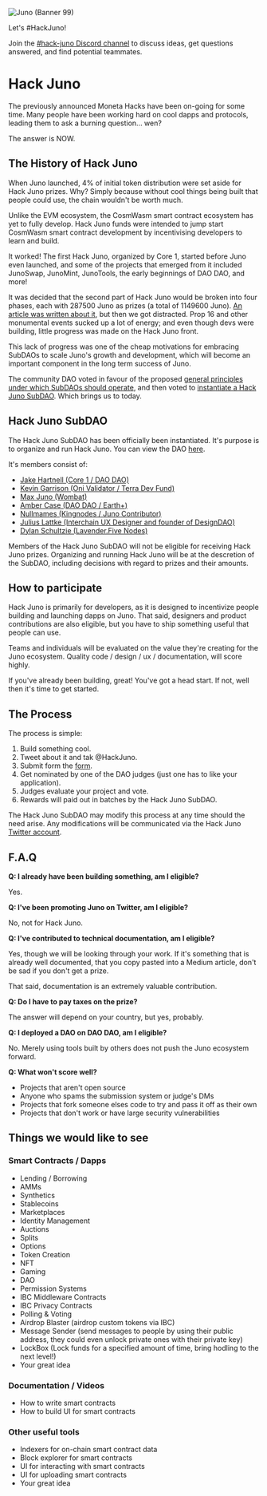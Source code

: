 ![Juno (Banner 99)](https://user-images.githubusercontent.com/79812965/126158359-90a717b0-cd7c-4304-b477-9d90cc3f6cc7.png)

Let's #HackJuno!

Join the [#hack-juno Discord channel](https://discord.gg/c7TW2WZQxP) to discuss ideas, get questions answered, and find potential teammates.

# Hack Juno

The previously announced Moneta Hacks have been on-going for some time. Many people have been working hard on cool dapps and protocols, leading them to ask a burning question... wen?

The answer is NOW.

## The History of Hack Juno

When Juno launched, 4% of initial token distribution were set aside for Hack Juno prizes. Why? Simply because without cool things being built that people could use, the chain wouldn't be worth much.

Unlike the EVM ecosystem, the CosmWasm smart contract ecosystem has yet to fully develop. Hack Juno funds were intended to jump start CosmWasm smart contract development by incentivising developers to learn and build.

It worked! The first Hack Juno, organized by Core 1, started before Juno even launched, and some of the projects that emerged from it included JunoSwap, JunoMint, JunoTools, the early beginnings of DAO DAO, and more!

It was decided that the second part of Hack Juno would be broken into four phases, each with 287500 Juno as prizes (a total of 1149600 Juno). [An article was written about it](https://medium.com/@JunoNetwork/the-moneta-hacks-open-innovation-on-the-jun%C3%B8-interoperable-smart-contract-network-73152e82c295), but then we got distracted. Prop 16 and other monumental events sucked up a lot of energy; and even though devs were building, little progress was made on the Hack Juno front.

This lack of progress was one of the cheap motivations for embracing SubDAOs to scale Juno's growth and development, which will become an important component in the long term success of Juno.

The community DAO voted in favour of the proposed [general principles under which SubDAOs should operate](https://www.mintscan.io/juno/proposals/25), and then voted to [instantiate a Hack Juno SubDAO](https://www.mintscan.io/juno/proposals/27). Which brings us to today.

## Hack Juno SubDAO

The Hack Juno SubDAO has been officially been instantiated. It's purpose is to organize and run Hack Juno. You can view the DAO [here](https://daodao.zone/dao/juno1q7ufzamrmwfw4w35azzkcxd5l44vy8zngm9ufcgryk2dt8clqznsp88lhd).

It's members consist of:
- [Jake Hartnell (Core 1 / DAO DAO)](https://twitter.com/JakeHartnell)
- [Kevin Garrison (Oni Validator / Terra Dev Fund)](https://twitter.com/KevinGarrison)
- [Max Juno (Wombat)](https://twitter.com/max_maxsolo)
- [Amber Case (DAO DAO / Earth+)](https://twitter.com/caseorganic)
- [Nullmames (Kingnodes / Juno Contributor)](https://twitter.com/nullMames)
- [Julius Lattke (Interchain UX Designer and founder of DesignDAO)](https://twitter.com/JuliusLattke)
- [Dylan Schultzie (Lavender.Five Nodes)](https://twitter.com/dylanschultzie)

Members of the Hack Juno SubDAO will not be eligible for receiving Hack Juno prizes. Organizing and running Hack Juno will be at the descretion of the SubDAO, including decisions with regard to prizes and their amounts.

## How to participate

Hack Juno is primarily for developers, as it is designed to incentivize people building and launching dapps on Juno. That said, designers and product contributions are also eligible, but you have to ship something useful that people can use.

Teams and individuals will be evaluated on the value they're creating for the Juno ecosystem. Quality code / design / ux / documentation, will score highly.

If you've already been building, great! You've got a head start. If not, well then it's time to get started.

## The Process

The process is simple:

1. Build something cool.
2. Tweet about it and tak @HackJuno.
3. Submit form the [form](HTTP://).
4. Get nominated by one of the DAO judges (just one has to like your application).
5. Judges evaluate your project and vote.
6. Rewards will paid out in batches by the Hack Juno SubDAO.

The Hack Juno SubDAO may modify this process at any time should the need arise. Any modifications will be communicated via the Hack Juno [Twitter account](https://twitter.com/HackJuno). 

## F.A.Q

**Q: I already have been building something, am I eligible?**

Yes.

**Q: I've been promoting Juno on Twitter, am I eligible?**

No, not for Hack Juno.

**Q: I've contributed to technical documentation, am I eligible?**

Yes, though we will be looking through your work. If it's something that is already well documented, that you copy pasted into a Medium article, don't be sad if you don't get a prize.

That said, documentation is an extremely valuable contribution.

**Q: Do I have to pay taxes on the prize?**

The answer will depend on your country, but yes, probably.

**Q: I deployed a DAO on DAO DAO, am I eligible?**

No. Merely using tools built by others does not push the Juno ecosystem forward.

**Q: What won't score well?**

- Projects that aren't open source
- Anyone who spams the submission system or judge's DMs
- Projects that fork someone elses code to try and pass it off as their own
- Projects that don't work or have large security vulnerabilities

## Things we would like to see

### Smart Contracts / Dapps

- Lending / Borrowing
- AMMs
- Synthetics
- Stablecoins
- Marketplaces
- Identity Management
- Auctions
- Splits
- Options
- Token Creation
- NFT
- Gaming
- DAO
- Permission Systems
- IBC Middleware Contracts
- IBC Privacy Contracts
- Polling & Voting
- Airdrop Blaster (airdrop custom tokens via IBC)
- Message Sender (send messages to people by using their public address, they could even unlock private ones with their private key)
- LockBox (Lock funds for a specified amount of time, bring hodling to the next level!)
- Your great idea

### Documentation / Videos

- How to write smart contracts
- How to build UI for smart contracts

### Other useful tools

- Indexers for on-chain smart contract data
- Block explorer for smart contracts
- UI for interacting with smart contracts
- UI for uploading smart contracts
- Your great idea
